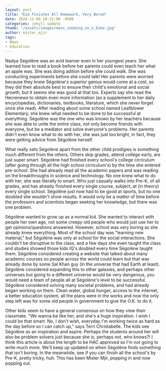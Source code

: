 ```yaml
---
layout: post
title: "Kid Finishes All Homework, Very Bored"
date: 2020-11-09 10:21:00 -0500
categories: jekyll update
thumb: "/assets/images/mans_zooming_on_a_bike.jpg"
author: mister_mjir
tags:
- News
- Education
---
```


Nadya Ségolène was an avid learner even in her youngest years. She learned how to read a book before her parents could even teach her what an apple was. She was doing
adition before she could walk. She was conducting experiments before she could talk! Her parents were worried because they knew Ségolène's superior genius would come
at a cost, so they did their absolute best to ensure their child's emotional and social growth, but it seems she was good at that too. Experts say she read the
Hecrenews to obtain even more information (as a supplement to her daily encyclopedias, dictionaries, textbooks, literature, which she never forget once she read).
After reading about some school named Leafblower Elementary, she knew what needed to be done to be successful at everything. Ségolène was the one who was known by her
teachers because she was able to unite the entire class, not only become friends with everyone, but be a mediator and solve everyone's problems. Her parents didn't
even know what to do with her, she was just too bright, in fact, they were getting advice from Ségolène herself.

What really sets Ségolène apart from the other child prodigies is something much different from the others. Others skip grades, attend college early, are just super
smart. Ségolène had finished every school's college cirriculum (after going through all the high school cirriculum's) by the time she entered pre-school. She had
already read all the academic papers and was reading on the breakthroughs in science and technology. No one knew what to do with her, she was literally to smart. Who
just casually walks into Pre-K, of all grades, and has already finished every single course, subject, at (in theory) every single school. Ségolène just now had to be
good at sports, but no one doubted she wouldn't show results. It would only be a matter of time before the professors and scientists began seeking her knowledge, but
there was one problem.

Ségolène wanted to grow up as a normal kid. She wanted to interact with people her own age, not some creepy old people who would just use her to get opinions/questions
answered. However, school was very boring as she already knew everything. Most of the school day was "learning new material," but Ségolène was only at school for the
social interactions. She couldn't be disruptive to the class, and a few days she even taught the class and studies showed those kids IQ's doubled every time Ségolène
taught them. Ségolène considered creating a website that talked about many academic courses so people across the world could learn but that was already done by some
Sal Khan guy (in the universe that had Earth at least). Ségolène considered expanding this to other galaxies, and perhaps other universes but going to a different
universe would be very dangerous, you would need a team of people all at Ségolène's level to be successful. Ségolène considered solving many societal problems, and
had already began working on them. Clean water, global hunger, access to the internet, a better education system, all the plans were in the works and now the only
step left was for some old people in government to give the O.K. to do it.

Other kids seem to have a general consensus on how they view their classmate. "We wanna be like her, and she's a huge inspiration. I wish I could be that smart. No, I
don't wish, everyday I'm working twice as hard as the day before so I can catch up," says  Terri Christabelle. The kids see Ségolène as an inspiration and aspire.
Perhaps the students around her will also be problem solvers just because she is, perhaps not, who knows?! I think this article is about the length to be HAC
approved so I'm not going to write much more. We'll keep up updated on when Ségolène finds something that isn't boring. In the meanwhile, see if you can
finish all the school's by Pre-K, pretty tricky, huh. This has been Mister Mjir, popping in and now popping out.
